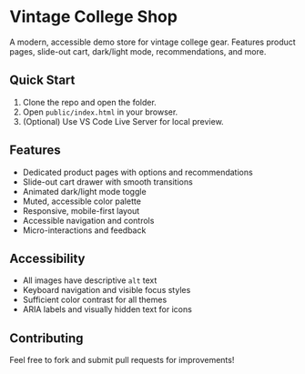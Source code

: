 # Vintage College Shop

A modern, accessible demo store for vintage college gear.
Features product pages, slide-out cart, dark/light mode, recommendations, and more.

## Quick Start

1. Clone the repo and open the folder.
2. Open `public/index.html` in your browser.
3. (Optional) Use VS Code Live Server for local preview.

## Features

- Dedicated product pages with options and recommendations
- Slide-out cart drawer with smooth transitions
- Animated dark/light mode toggle
- Muted, accessible color palette
- Responsive, mobile-first layout
- Accessible navigation and controls
- Micro-interactions and feedback

## Accessibility

- All images have descriptive `alt` text
- Keyboard navigation and visible focus styles
- Sufficient color contrast for all themes
- ARIA labels and visually hidden text for icons

## Contributing

Feel free to fork and submit pull requests for improvements!